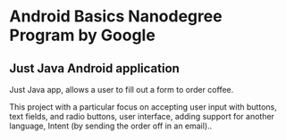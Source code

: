 # Android Basics Nanodegree Program by Google
## Just Java Android application 

Just Java app, allows a user to fill out a form to order coffee.

This project with a particular focus on accepting user input with buttons, text fields, and radio buttons, user interface, adding support for another language, Intent (by sending the order off in an email)..
